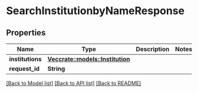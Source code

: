 # SearchInstitutionbyNameResponse

## Properties

Name | Type | Description | Notes
------------ | ------------- | ------------- | -------------
**institutions** | [**Vec<crate::models::Institution>**](Institution.md) |  | 
**request_id** | **String** |  | 

[[Back to Model list]](../README.md#documentation-for-models) [[Back to API list]](../README.md#documentation-for-api-endpoints) [[Back to README]](../README.md)



